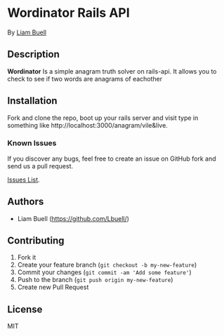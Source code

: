# Wordinator Rails API

By [Liam Buell](https://github.com/Lbuell/)


## Description
**Wordinator** Is a simple anagram truth solver on rails-api.  It allows you to check to see if two words are anagrams of eachother

## Installation

Fork and clone the repo, boot up your rails server and visit type in something like http://localhost:3000/anagram/vile&live.


### Known Issues

If you discover any bugs, feel free to create an issue on GitHub fork and
send us a pull request.

[Issues List](https://github.com/lbuell/portfolio/issues).

## Authors

* Liam Buell (https://github.com/Lbuell/)


## Contributing

1. Fork it
2. Create your feature branch (`git checkout -b my-new-feature`)
3. Commit your changes (`git commit -am 'Add some feature'`)
4. Push to the branch (`git push origin my-new-feature`)
5. Create new Pull Request


## License

MIT
